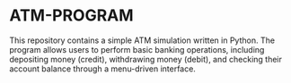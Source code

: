 # ATM-PROGRAM
This repository contains a simple ATM simulation written in Python. The program allows users to perform basic banking operations, including depositing money (credit), withdrawing money (debit), and checking their account balance through a menu-driven interface.
